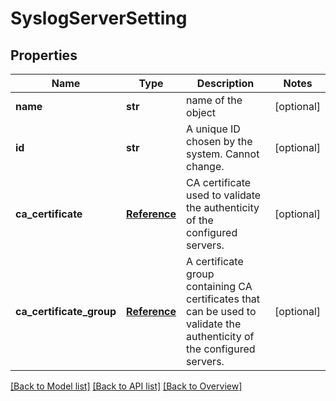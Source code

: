 # SyslogServerSetting

## Properties
Name | Type | Description | Notes
------------ | ------------- | ------------- | -------------
**name** | **str** | name of the object | [optional] 
**id** | **str** | A unique ID chosen by the system. Cannot change. | [optional] 
**ca_certificate** | [**Reference**](Reference.md) | CA certificate used to validate the authenticity of the configured servers. | [optional] 
**ca_certificate_group** | [**Reference**](Reference.md) | A certificate group containing CA certificates that can be used to validate the authenticity of the configured servers. | [optional] 

[[Back to Model list]](index.md#documentation-for-models) [[Back to API list]](index.md#endpoint-properties) [[Back to Overview]](index.md)


